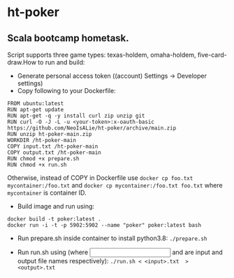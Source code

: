 # ht-poker
## Scala bootcamp hometask.

Script supports three game types: texas-holdem, omaha-holdem, five-card-draw.How to run and build:
* Generate personal access token ((account) Settings -> Developer settings)
* Copy following to your Dockerfile:

```
FROM ubuntu:latest
RUN apt-get update
RUN apt-get -q -y install curl zip unzip git
RUN curl -O -J -L -u <your-token>:x-oauth-basic https://github.com/NeoIsALie/ht-poker/archive/main.zip
RUN unzip ht-poker-main.zip
WORKDIR /ht-poker-main
COPY input.txt /ht-poker-main
COPY output.txt /ht-poker-main
RUN chmod +x prepare.sh
RUN chmod +x run.sh
```
Otherwise, instead of COPY in Dockerfile use ``` docker cp foo.txt mycontainer:/foo.txt ``` and ```docker cp mycontainer:/foo.txt foo.txt``` where ```mycontainer``` is container ID.

* Build image and run using:
```
docker build -t poker:latest .
docker run -i -t -p 5902:5902 --name "poker" poker:latest bash
```

* Run prepare.sh inside container to install python3.8:
```./prepare.sh```

* Run run.sh using (where <input> and <output> are input and output file names respectively):
```./run.sh < <input>.txt  > <output>.txt```
